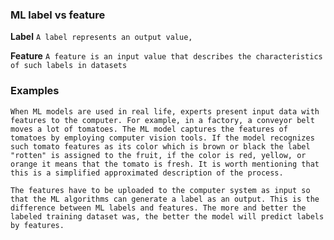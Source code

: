 ### ML label vs feature

**Label**
`A label represents an output value,`

**Feature**
`A feature is an input value that describes the characteristics of such labels in datasets`

### Examples

`When ML models are used in real life, experts present input data with features to the computer. For example, in a factory, a conveyor belt moves a lot of tomatoes. The ML model captures the features of tomatoes by employing computer vision tools. If the model recognizes such tomato features as its color which is brown or black the label "rotten" is assigned to the fruit, if the color is red, yellow, or orange it means that the tomato is fresh. It is worth mentioning that this is a simplified approximated description of the process.`

`The features have to be uploaded to the computer system as input so that the ML algorithms can generate a label as an output. This is the difference between ML labels and features. The more and better the labeled training dataset was, the better the model will predict labels by features.`
